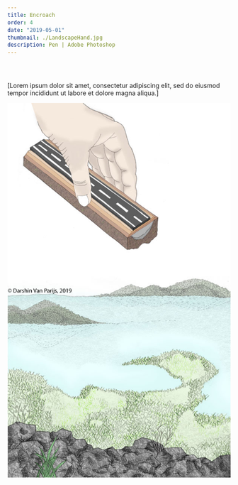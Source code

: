 ```yaml
---
title: Encroach
order: 4
date: "2019-05-01"
thumbnail: ./LandscapeHand.jpg
description: Pen | Adobe Photoshop
---
```


<div class="kg-width-full">

<p style="margin-top: 6vw">
[Lorem ipsum dolor sit amet, consectetur adipiscing elit, sed do eiusmod tempor incididunt ut labore et dolore magna aliqua.]
</p>

![LandscapeHand](./LandscapeHand.jpg)

</div>

